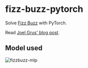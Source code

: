 # fizz-buzz-pytorch

Solve [Fizz Buzz][1] with PyTorch.

Read [Joel Grus' blog post][2].

## Model used
![fizzbuzz-mlp](../assets/mlp_torchviz.png?raw=true)


[1]: https://leetcode.com/problems/fizz-buzz/
[2]: https://joelgrus.com/2016/05/23/fizz-buzz-in-tensorflow/
